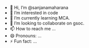 - 👋 Hi, I’m @sanjanamaharana
- 👀 I’m interested in code
- 🌱 I’m currently learning MCA.
- 💞️ I’m looking to collaborate on gsoc.
- 📫 How to reach me ...
- 😄 Pronouns: ...
- ⚡ Fun fact: ...

<!---
sanjanamaharana/sanjanamaharana is a ✨ special ✨ repository because its `README.md` (this file) appears on your GitHub profile.
You can click the Preview link to take a look at your changes.
--->
